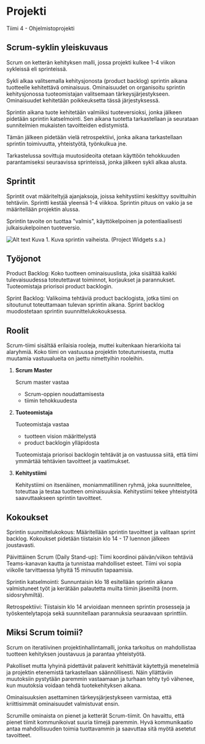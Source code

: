 # Projekti
Tiimi 4 - Ohjelmistoprojekti

## Scrum-syklin yleiskuvaus

Scrum on ketterän kehityksen malli, jossa projekti kulkee 1-4 viikon sykleissä eli sprinteissä. 

Sykli alkaa valitsemalla kehitysjonosta (product backlog) sprintin aikana tuotteelle kehitettävä ominaisuus. Ominaisuudet on organisoitu sprintin kehitysjonossa tuoteomistajan valitsemaan tärkeysjärjestykseen. Ominaisuudet kehitetään poikkeuksetta tässä järjestyksessä.

Sprintin aikana tuote kehitetään valmiiksi tuoteversioksi, jonka jälkeen pidetään sprintin katselmointi. Sen aikana tuotetta tarkastellaan ja seurataan sunnitelmien mukaisten tavoitteiden edistymistä. 

Tämän jälkeen pidetään vielä retrospektiivi, jonka aikana tarkastellaan sprintin toimivuutta, yhteistyötä, työnkulkua jne. 

Tarkastelussa sovittuja muutosideoita otetaan käyttöön tehokkuuden parantamiseksi seuraavissa sprinteissä, jonka jälkeen sykli alkaa alusta.

## Sprintit

Sprintit ovat määriteltyjä ajanjaksoja, joissa kehitystiimi keskittyy sovittuihin tehtäviin. Sprintti kestää yleensä 1-4 viikkoa. Sprintin pituus on vakio ja se määritellään projektin alussa.

Sprintin tavoite on tuottaa "valmis", käyttökelpoinen ja potentiaalisesti julkaisukelpoinen tuoteversio.

![Alt text](https://www.projectwidgets.com/wp-content/uploads/2023/11/istockphoto-1336228211-612x612-1.jpg)
Kuva 1. Kuva sprintin vaiheista. (Project Widgets s.a.)

## Työjonot

Product Backlog: Koko tuotteen ominaisuuslista, joka sisältää kaikki tulevaisuudessa toteutettavat toiminnot, korjaukset ja parannukset. Tuoteomistaja priorisoi product backlogin.

Sprint Backlog: Valikoima tehtäviä product backlogista, jotka tiimi on sitoutunut toteuttamaan tulevan sprintin aikana. Sprint backlog muodostetaan sprintin suunnittelukokouksessa.

## Roolit

Scrum-tiimi sisältää erilaisia rooleja, muttei kuitenkaan hierarkioita tai alaryhmiä. Koko tiimi on vastuussa projektin toteutumisesta, mutta muutamia vastuualueita on jaettu nimettyihin rooleihin. 

1. **Scrum Master**

    Scrum master vastaa
    - Scrum-oppien noudattamisesta
    - tiimin tehokkuudesta    

2. **Tuoteomistaja**

    Tuoteomistaja vastaa 
    - tuotteen vision määrittelystä
    - product backlogin ylläpidosta 
    
    Tuoteomistaja priorisoi backlogin tehtävät ja on vastuussa siitä, että tiimi ymmärtää tehtävien tavoitteet ja vaatimukset.

3. **Kehitystiimi**

    Kehitystiimi on itsenäinen, moniammatillinen ryhmä, joka suunnittelee, toteuttaa ja testaa tuotteen ominaisuuksia. Kehitystiimi tekee yhteistyötä saavuttaakseen sprintin tavoitteet.

## Kokoukset

Sprintin suunnittelukokous: Määritellään sprintin tavoitteet ja valitaan sprint backlog. Kokoukset pidetään tiistaisin klo 14 - 17 luennon jälkeen joustavasti. 

Päivittäinen Scrum (Daily Stand-up): Tiimi koordinoi päivän/viikon tehtäviä Teams-kanavan kautta ja tunnistaa mahdolliset esteet. Tiimi voi sopia viikolle tarvittaessa lyhyitä 15 minuutin tapaamisia.

Sprintin katselmointi: Sunnuntaisin klo 18 esitellään sprintin aikana valmistuneet työt ja kerätään palautetta muilta tiimin jäseniltä (norm. sidosryhmiltä).

Retrospektiivi: Tiistaisin klo 14 arvioidaan menneen sprintin prosesseja ja työskentelytapoja sekä suunnitellaan parannuksia seuraavaan sprinttiin.

## Miksi Scrum toimii?

Scrum on iteratiivinen projektinhallintamalli, jonka tarkoitus on mahdollistaa tuotteen kehityksen joustavuus ja parantaa yhteistyötä. 

Pakolliset mutta lyhyinä pidettävät palaverit kehittävät käytettyjä menetelmiä ja projektin etenemistä tarkastellaan säännöllisesti. Näin yllättäviin muutoksiin pystytään paremmin vastaamaan ja turhaan tehty työ vähenee, kun muutoksia voidaan tehdä tuotekehityksen aikana. 

Ominaisuuksien asettaminen tärkeysjärjestykseen varmistaa, että kriittisimmät ominaisuudet valmistuvat ensin.

Scrumille ominaista on pienet ja ketterät Scrum-tiimit. On havaittu, että pienet tiimit kommunikoivat suuria tiimejä paremmin. Hyvä kommunikaatio antaa mahdollisuuden toimia tuottavammin ja saavuttaa sitä myötä asetetut tavoitteet.